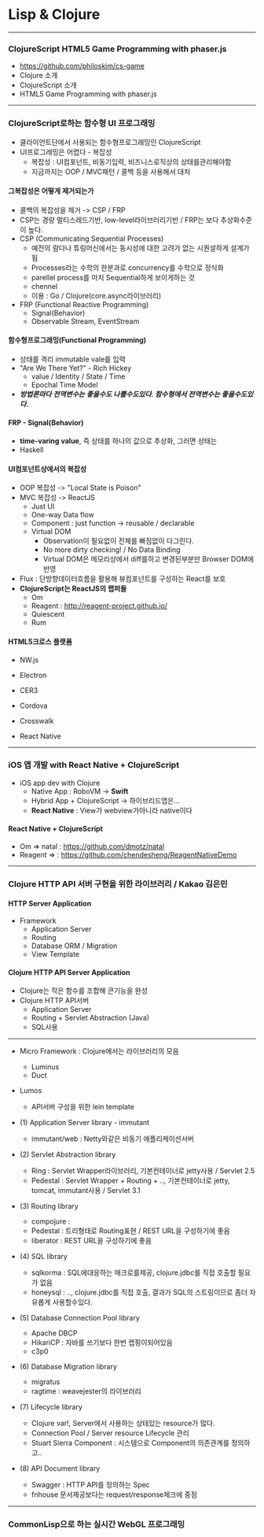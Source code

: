 # Lisp & Clojure

---
### ClojureScript HTML5 Game Programming with phaser.js
- https://github.com/philoskim/cs-game
- Clojure 소개
- ClojureScript 소개
- HTML5 Game Programming with phaser.js

---
### ClojureScript로하는 함수형 UI 프로그래밍
- 클라이언트단에서 사용되는 함수형프로그래밍인 ClojureScript
- UI프로그래밍은 어렵다 - 복잡성
   - 복잡성 : UI컴포넌트, 비동기입력, 비즈니스로직상의 상태를관리해야함
   - 지금까지는 OOP / MVC패턴 / 콜백 등을 사용해서 대처

#### 그복잡성은 어떻게 제거되는가
- 콜백의 복잡성을 제거 -> CSP / FRP
- CSP는 경량 멀티스레드기반, low-level라이브러리기반 / FRP는 보다 추상화수준이 높다.
- CSP (Communicating Sequential Processes)
   - 예전의 람다나 튜링머신에서는 동시성에 대한 고려가 없는 시퀀셜하게 설계가됨
   - Processes라는 수학의 한분과로 concurrency를 수학으로 정식화
   - parellel process를 마치 Sequential하게 보이게하는 것
   - chennel
   - 이용 : Go / Clojure(core.async라이브러리)
- FRP (Functional Reactive Programming)
   - Signal(Behavior)
   - Observable Stream, EventStream

#### 함수형프로그래밍(Functional Programming)
- 상태를 격리 immutable vale를 입력
- "Are We There Yet?" - Rich Hickey
   - value / Identity / State / Time
   - Epochal Time Model
- ***방법론마다 전역변수는 좋을수도 나쁠수도있다. 함수형에서 전역변수는 좋을수도있다.***

#### FRP - Signal(Behavior)
- **time-varing value**, 즉 상태를 하나의 값으로 추상화, 그러면 상태는
- Haskell

#### UI컴포넌트상에서의 복잡성
- OOP 복잡성 -> "Local State is Poison"
- MVC 복잡성 -> ReactJS
   - Just UI
   - One-way Data flow
   - Component : just function -> reusable / declarable
   - Virtual DOM
      - Observation이 필요없이 전체를 빠짐없이 다그린다.
      - No more dirty checking! / No Data Binding
      - Virtual DOM은 메모리상에서 diff를하고 변경된부분만 Browser DOM에 반영
- Flux : 단방향데이터흐름을 활용해 뷰컴포넌트를 구성하는 React를 보호
- **ClojureScript는 ReactJS의 랩퍼들**
   - Om
   - Reagent : http://reagent-project.github.io/
   - Quiescent
   - Rum

#### HTML5크로스 플랫폼
- NW.js
- Electron
- CER3

- Cordova
- Crosswalk
- React Native

---
### iOS 앱 개발 with React Native + ClojureScript
- iOS app dev with Clojure
   - Native App : RoboVM -> **Swift**
   - Hybrid App + ClojureScript -> 하이브리드앱은...
   - **React Native** : View가 webview가아니라 native이다

#### React Native + ClojureScript
- Om => natal : https://github.com/dmotz/natal
- Reagent => : https://github.com/chendesheng/ReagentNativeDemo


---
### Clojure HTTP API 서버 구현을 위한 라이브러리 / Kakao 김은민

#### HTTP Server Application
- Framework
   - Application Server
   - Routing
   - Database ORM / Migration
   - View Template

#### Clojure HTTP API Server Application
- Clojure는 작은 함수를 조합해 큰기능을 완성
- Clojure HTTP API서버
   - Application Server
   - Routing + Servlet Abstraction (Java)
   - SQL사용
---

- Micro Framework : Clojure에서는 라이브러리의 모음
   - Luminus
   - Duct
- Lumos
   - API서버 구성을 위한 lein template

- (1) Application Server library - immutant
   - immutant/web : Netty와같은 비동기 애플리케이션서버
- (2) Servlet Abstraction library
   - Ring : Servlet Wrapper라이브러리, 기본컨테이너로 jetty사용 / Servlet 2.5
   - Pedestal : Servlet Wrapper + Routing + .., 기본컨테이너로 jetty, tomcat, immutant사용 / Servlet 3.1
- (3) Routing library
   - compojure :
   - Pedestal : 트리형태로 Routing표현 / REST URL을 구성하기에 좋음
   - liberator : REST URL을 구성하기에 좋음
- (4) SQL library
   - sqlkorma : SQL에대응하는 매크로를제공, clojure.jdbc를 직접 호출할 필요가 없음
   - honeysql : .., clojure.jdbc를 직접 호출, 결과가 SQL의 스트링이므로 좀더 자유롭게 사용할수있다.
- (5) Database Connection Pool library
   - Apache DBCP
   - HikariCP : 자바를 쓰기보다 한번 랩핑이되어있음
   - c3p0
- (6) Database Migration library
   - migratus
   - ragtime : weavejester의 라이브러리
- (7) Lifecycle library
   - Clojure var!, Server에서 사용하는 상테있는 resource가 많다.
   - Connection Pool / Server resource Lifecycle 관리
   - Stuart Sierra Component : 시스템으로 Component의 의존관계를 정의하고..
- (8) API Document library
   - Swagger : HTTP API를 정의하는 Spec
   - fnhouse 문서제공보다는 request/response체크에 중점

---
### CommonLisp으로 하는 실시간 WebGL 프로그래밍
